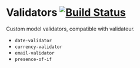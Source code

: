 # Validators [![Build Status](https://travis-ci.org/clanhr/validators.svg)](https://travis-ci.org/clanhr/validators)

Custom model validators, compatible with validateur.

* `date-validator`
* `currency-validator`
* `email-validator`
* `presence-of-if`
